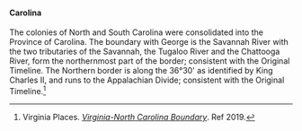 #### Carolina

The colonies of North and South Carolina were consolidated into the Province of Carolina. The boundary with George is the Savannah River with the two tributaries of the Savannah, the Tugaloo River and the Chattooga River, form the northernmost part of the border; consistent with the Original Timeline. The Northern border is along the 36°30' as identified by King Charles II, and runs to the Appalachian Divide; consistent with the Original Timeline.[^nc-va-boundary]

[^nc-va-boundary]: Virginia Places. _[Virginia-North Carolina Boundary](http://www.virginiaplaces.org/boundaries/ncboundary.html)_. Ref 2019.
